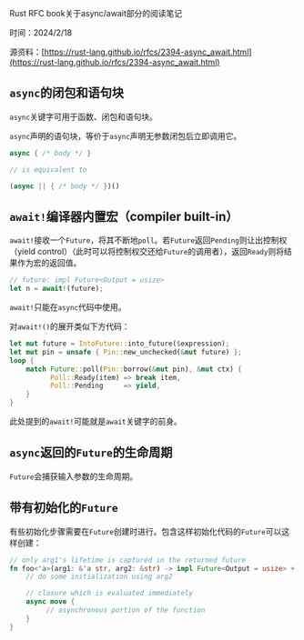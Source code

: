 ﻿Rust RFC book关于async/await部分的阅读笔记

时间：2024/2/18

源资料：[https://rust-lang.github.io/rfcs/2394-async_await.html](https://rust-lang.github.io/rfcs/2394-async_await.html)

## `async`的闭包和语句块

`async`关键字可用于函数、闭包和语句块。

`async`声明的语句块，等价于`async`声明无参数闭包后立即调用它。

```Rust
async { /* body */ }

// is equivalent to

(async || { /* body */ })()
```

## `await!`编译器内置宏（compiler built-in）

`await!`接收一个`Future`，将其不断地`poll`。若`Future`返回`Pending`则让出控制权（yield control）（此时可以将控制权交还给`Future`的调用者），返回`Ready`则将结果作为宏的返回值。

```Rust
// future: impl Future<Output = usize>
let n = await!(future);
```

`await!`只能在`async`代码中使用。

对`await!()`的展开类似下方代码：

```Rust
let mut future = IntoFuture::into_future($expression);
let mut pin = unsafe { Pin::new_unchecked(&mut future) };
loop {
    match Future::poll(Pin::borrow(&mut pin), &mut ctx) {
          Poll::Ready(item) => break item,
          Poll::Pending     => yield,
    }
}
```

此处提到的`await!`可能就是`await`关键字的前身。

## `async`返回的`Future`的生命周期

`Future`会捕获输入参数的生命周期。

## 带有初始化的`Future`

有些初始化步骤需要在`Future`创建时进行。包含这样初始化代码的`Future`可以这样创建：

```Rust
// only arg1's lifetime is captured in the returned future
fn foo<'a>(arg1: &'a str, arg2: &str) -> impl Future<Output = usize> + 'a {
    // do some initialization using arg2

    // closure which is evaluated immediately
    async move {
         // asynchronous portion of the function
    }
}
```